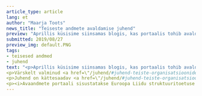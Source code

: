 ```yaml
---
article_type: article
lang: et
author: "Maarja Toots"
news_title: "Teiseste andmete avaldamise juhend"
preview: "Aprillis küsisime siinsamas blogis, kas portaalis tohib avaldada andmeid, mis on saadud kellelegi teisele kuuluvate andmete töötlemisel. Meil on hea meel teada anda, et tänaseks on lisaks "jah"-vastusele olemas ka juhised ja nõuanded, mis võiksid teiseste andmete avaldajatele abiks olla."
submitted: 2019/08/27
preview_img: default.PNG
tags: 
- teisesed andmed
- juhend
text: "<p>Aprillis küsisime siinsamas blogis, kas portaalis tohib avaldada andmeid, mis on saadud kellelegi teisele kuuluvate andmete töötlemisel. Meil on hea meel teada anda, et tänaseks on lisaks "jah"-vastusele olemas ka juhised ja nõuanded, mis võiksid teiseste andmete avaldajatele abiks olla.</p>
<p>Värskelt valminud <a href=\"/juhend/#juhend-teiste-organisatsioonide-andmetel-põhinevate-andmehulkade-avaldamiseks-opendatariikee-portaalis\" title=\"Teiseste andmete juhend\">teiseste andmete avaldamise juhend</a> defineerib <b>teisesed andmed</b> andmehulkadena, mis on koostatud avalikult ligipääsetavate andmeallikate automaatse töötlemise, kombineerimise või korduva laadimise teel. Olukorras, kus algandmete valdaja ei ole saanud või soovinud andmeid ise avaandmetena kättesaadavaks teha, pakub juhend üldise tegutsemisraamistiku neile, kes soovivad andmevaldajate eest selle töö ära teha või andmetele töötlemise või kombineerimise teel väärtust lisada. Peamised nõuded teiseste andmete avaldajaile puudutavad kohustust tagada, et andmete töötlemiseks on olemas õiguslik alus (näiteks et ei rikutaks isikuandmete kaitse nõudeid), viidata andmete töötlemiseks kasutatud programmi lähtekoodile ning anda andmetega kaasa tõesed ja võimalikult põhjalikud metaandmed. See aitab kasutajatel hinnata, kas ja mida nad söandavad andmetega peale hakata. Tasub ka tähele panna, et juhend ei ole kivisse raiutud ja on valmis muutuma vastavalt kasutajate tagasisidele. Ettepanekuid juhendi parandamiseks, täpsustamiseks ja täiendamiseks saab teha <a href=\"https://github.com/okestonia/jkan/issues/403\"> title=\"GitHub\"GitHubis</a>.</p>
<p>Juhend on kättesaadav <a href=\"/juhend/#juhend-teiste-organisatsioonide-andmetel-põhinevate-andmehulkade-avaldamiseks-opendatariikee-portaalis\" title=\"Teiseste andmete juhend\">SIIN</a>. Mis muud kui andmeid avaldama!</p>
<p><i>Avaandmete portaali sisustatakse Euroopa Liidu struktuuritoetuse toetusskeemist "Infoühiskonna teadlikkuse tõstmine", mida rahastab Euroopa Regionaalarengu Fond. Projekti tegevusi viib ellu MTÜ Open Knowledge Estonia.</i></p>"
---
```

